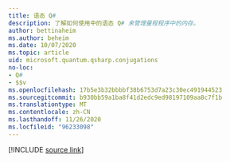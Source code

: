 ```yaml
---
title: 语态 Q#
description: 了解如何使用中的语态 Q# 来管理量程程序中的内存。
author: bettinaheim
ms.author: beheim
ms.date: 10/07/2020
ms.topic: article
uid: microsoft.quantum.qsharp.conjugations
no-loc:
- Q#
- $$v
ms.openlocfilehash: 17b5e3b32bbbbf38b6753d7a23c30ec491944523
ms.sourcegitcommit: b930bb59a1ba8f41d2edc9ed98197109aa8c7f1b
ms.translationtype: MT
ms.contentlocale: zh-CN
ms.lasthandoff: 11/26/2020
ms.locfileid: "96233098"
---
```

<!---
# Conjugations in Q#
-->

[!INCLUDE [source link](~/includes/qsharp-language/Specifications/Language/2_Statements/Conjugations.md)]

